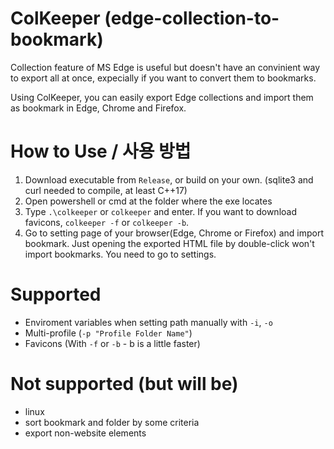 # ColKeeper (edge-collection-to-bookmark)

Collection feature of MS Edge is useful but doesn't have an convinient way to export all at once, expecially if you want to convert them to bookmarks.

Using ColKeeper, you can easily export Edge collections and import them as bookmark in Edge, Chrome and Firefox.


# How to Use / 사용 방법
1. Download executable from ```Release```, or build on your own. (sqlite3 and curl needed to compile, at least C++17)
2. Open powershell or cmd at the folder where the exe locates
3. Type ```.\colkeeper``` or ```colkeeper``` and enter. If you want to download favicons, ```colkeeper -f``` or ```colkeeper -b```.
4. Go to setting page of your browser(Edge, Chrome or Firefox) and import bookmark. Just opening the exported HTML file by double-click won't import bookmarks. You need to go to settings.

# Supported
- Enviroment variables when setting path manually with ```-i```, ```-o```
- Multi-profile (```-p "Profile Folder Name"```)
- Favicons (With ```-f``` or ```-b``` - b is a little faster)

# Not supported (but will be)
- linux
- sort bookmark and folder by some criteria
- export non-website elements
